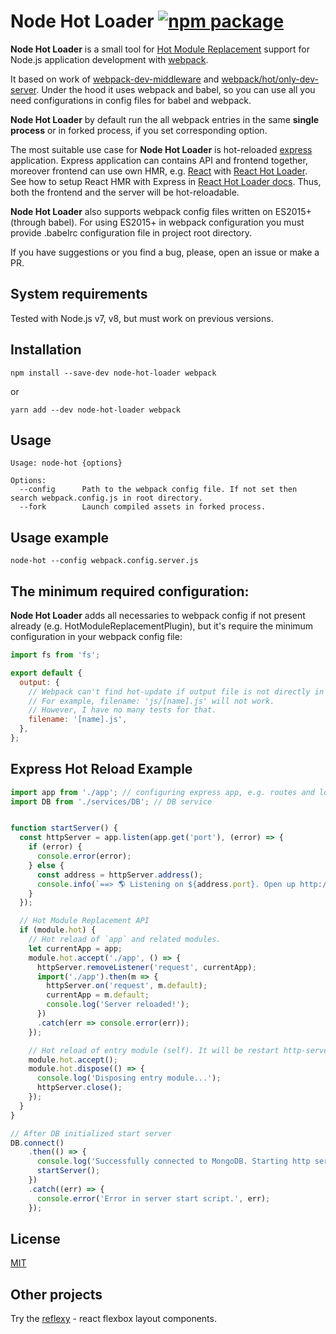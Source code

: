 # Node Hot Loader [![npm package](https://img.shields.io/npm/v/node-hot-loader.svg?style=flat-square)](https://www.npmjs.org/package/node-hot-loader)

**Node Hot Loader** is a small tool for [Hot Module Replacement](https://webpack.github.io/docs/hot-module-replacement.html) support for Node.js application development with [webpack](https://github.com/webpack/webpack).

It based on work of [webpack-dev-middleware](https://github.com/webpack/webpack-dev-middleware) and [webpack/hot/only-dev-server](https://github.com/webpack/webpack).
Under the hood it uses webpack and babel, so you can use all you need configurations in config files for babel and webpack.

**Node Hot Loader** by default run the all webpack entries in the same **single process** or in forked process, if you set corresponding option.

The most suitable use case for **Node Hot Loader** is hot-reloaded [express](http://expressjs.com/) application.
Express application can contains API and frontend together, moreover frontend can use own HMR, e.g. [React](https://facebook.github.io/react/) with [React Hot Loader](https://github.com/gaearon/react-hot-loader).
See how to setup React HMR with Express in [React Hot Loader docs](https://github.com/gaearon/react-hot-loader/tree/master/docs#starter-kit).
Thus, both the frontend and the server will be hot-reloadable.

**Node Hot Loader** also supports webpack config files written on ES2015+ (through babel).
For using ES2015+ in webpack configuration you must provide .babelrc configuration file in project root directory.

If you have suggestions or you find a bug, please, open an issue or make a PR.

## System requirements

Tested with Node.js v7, v8, but must work on previous versions.

## Installation

```
npm install --save-dev node-hot-loader webpack
```
or
```
yarn add --dev node-hot-loader webpack
```

## Usage

```
Usage: node-hot {options}

Options:
  --config      Path to the webpack config file. If not set then search webpack.config.js in root directory.
  --fork        Launch compiled assets in forked process.
```

## Usage example
```
node-hot --config webpack.config.server.js
```

## The minimum required configuration:

**Node Hot Loader** adds all necessaries to webpack config if not present already (e.g. HotModuleReplacementPlugin),
but it's require the minimum configuration in your webpack config file:

```javascript
import fs from 'fs';

export default {
  output: {
    // Webpack can't find hot-update if output file is not directly in output.path.
    // For example, filename: 'js/[name].js' will not work.
    // However, I have no many tests for that.
    filename: '[name].js',
  },
};
```

## Express Hot Reload Example

```javascript
import app from './app'; // configuring express app, e.g. routes and logic
import DB from './services/DB'; // DB service


function startServer() {
  const httpServer = app.listen(app.get('port'), (error) => {
    if (error) {
      console.error(error);
    } else {
      const address = httpServer.address();
      console.info(`==> 🌎 Listening on ${address.port}. Open up http://localhost:${address.port}/ in your browser.`);
    }
  });

  // Hot Module Replacement API
  if (module.hot) {
    // Hot reload of `app` and related modules.
    let currentApp = app;
    module.hot.accept('./app', () => {
      httpServer.removeListener('request', currentApp);
      import('./app').then(m => {
        httpServer.on('request', m.default);
        currentApp = m.default;
        console.log('Server reloaded!');
      })
      .catch(err => console.error(err));
    });

    // Hot reload of entry module (self). It will be restart http-server.
    module.hot.accept();
    module.hot.dispose(() => {
      console.log('Disposing entry module...');
      httpServer.close();
    });
  }
}

// After DB initialized start server
DB.connect()
    .then(() => {
      console.log('Successfully connected to MongoDB. Starting http server...');
      startServer();
    })
    .catch((err) => {
      console.error('Error in server start script.', err);
    });
```

## License

[MIT](https://opensource.org/licenses/mit-license.php)

## Other projects

Try the [reflexy](https://github.com/vlazh/reflexy) - react flexbox layout components.
